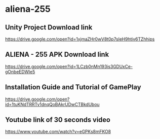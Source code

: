 # aliena-255

## Unity Project Download link
https://drive.google.com/open?id=1xjmaZHr0wV8t0p7sIeH9htiv6TZhhips
## ALIENA - 255 APK Download link
https://drive.google.com/open?id=1LCzb0nMn193is3GDUxCe-gOnbeEDWle5
## Installation Guide and Tutorial of GamePlay
https://drive.google.com/open?id=1tuKNdTRRTv1dnqQoBAkrUDwCTBkdUbou

## Youtube link of 30 seconds video 
https://www.youtube.com/watch?v=eGPKs8mFKO8
